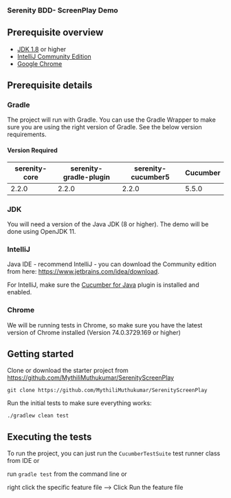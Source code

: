 ### Serenity BDD- ScreenPlay Demo

## Prerequisite overview

* [JDK 1.8](https://www.oracle.com/technetwork/java/javase/downloads) or higher
* [IntelliJ Community Edition](https://www.jetbrains.com/idea/)
* [Google Chrome](https://www.google.com/chrome/)

## Prerequisite details

### Gradle
The project will run with Gradle. You can use the Gradle Wrapper to make sure you are using the right version of Gradle. See the below version requirements.

#### Version Required

| serenity-core | serenity-gradle-plugin | serenity-cucumber5 | Cucumber            |
|---------------|-----------------------|--------------------|---------------------|
| 2.2.0         | 2.2.0                 |  2.2.0             | 5.5.0               |

### JDK
You will need a version of the Java JDK (8 or higher). The demo will be done using OpenJDK 11.

### IntelliJ

 Java IDE - recommend IntelliJ - you can download the Community edition from here: https://www.jetbrains.com/idea/download. 

For IntelliJ, make sure the [Cucumber for Java](https://plugins.jetbrains.com/plugin/7212-cucumber-for-java) plugin is installed and enabled.

### Chrome
We will be running tests in Chrome, so make sure you have the latest version of Chrome installed (Version 74.0.3729.169 or higher)

## Getting started
Clone or download the starter project from https://github.com/MythiliMuthukumar/SerenityScreenPlay

```
git clone https://github.com/MythiliMuthukumar/SerenityScreenPlay
```

Run the initial tests to make sure everything works:


```
./gradlew clean test
```
 

## Executing the tests
To run the project, you can just run the `CucumberTestSuite` test runner class from IDE or 

run `gradle test` from the command line or

right click the specific feature file --> Click Run the feature file
